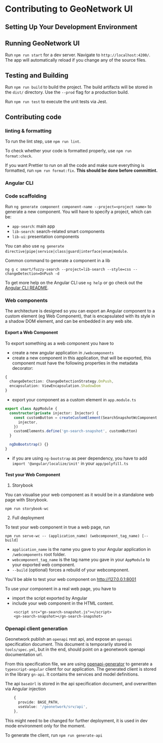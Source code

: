 # Contributing to GeoNetwork UI

## Setting Up Your Development Environment



## Running GeoNetwork UI

Run `npm run start` for a dev server. Navigate to `http://localhost:4200/`. 
The app will automatically reload if you change any of the source files.


## Testing and Building


Run `npm run build` to build the project. The build artifacts will be stored in the `dist/` directory. Use the `--prod` flag for a production build.


Run `npm run test` to execute the unit tests via Jest.


## Contributing code

### linting & formatting

To run the lint step, use `npm run lint`.

To check whether your code is formatted properly, use `npm run format:check`.

If you want Prettier to run on all the code and make sure everything is formatted, run `npm run format:fix`.
**This should be done before committint.**

### Angular CLI

### Code scaffolding

Run `ng generate component component-name --project=<project name>` to generate a new component. You will have to specify a project, which can be:
* `app-search`: main app
* `lib-search`: search-related smart components
* `lib-ui`: presentation components

You can also use `ng generate directive|pipe|service|class|guard|interface|enum|module`.

Common command to generate a component in a lib
```shell script
ng g c smart/fuzzy-search --project=lib-search --style=css --changeDetection=OnPush -d
```
To get more help on the Angular CLI use `ng help` or go check out the [Angular CLI README](https://github.com/angular/angular-cli/blob/master/README.md).

### Web components
The architecture is designed so you can export an Angular component to a custom element (eg Web Component), 
that is encapsulated with its style in a shadow DOM element, and can be embedded in any web site.

#### Export a Web Component
To export something as a web component you have to
- create a new angular application in `/webcomponents`
- create a new component in this application, that will be exported, this component must have the following properties in the metadata decorator:
```typescript
{
  changeDetection: ChangeDetectionStrategy.OnPush,
  encapsulation: ViewEncapsulation.ShadowDom
}
```
- export your component as a custom element in `app.module.ts`
```typescript
export class AppModule {
  constructor(private injector: Injector) {
    const customButton = createCustomElement(SearchSnapshotWcComponent, {
      injector,
    })
    customElements.define('gn-search-snapshot', customButton)
  }

  ngDoBootstrap() {}
}
```
- if you are using `ng-bootstrap` as peer dependency, you have to add `import '@angular/localize/init'` in your `app/polyfill.ts`

#### Test your Web Component
1. Storybook

You can visualise your web component as it would be in a standalone web page with Storybook.
```shell script
npm run storybook-wc
```
2. Full deployment

To test your web component in true a web page, run
```shell script
npm run serve-wc -- (application_name) (webcomponent_tag_name) [--build]
```
- `application_name` is the name you gave to your Angular application in `/webcomponents` root folder.
- `webcomponent_tag_name` is the tag name you gave in your `AppModule` to your exported web component.
- `--build` (optional) forces a rebuild of your webcomponent.

You'll be able to test your web component on http://127.0.0.1:8001

To use your component in a real web page, you have to
- import the script exported by Angular
- include your web component in the HTML content.

```angular2html
    <script src="gn-search-snapshot.js"></script>
    <gn-search-snapshot></gn-search-snapshot>
```

### Openapi client generation

Geonetwork publish an `openapi` rest api, and expose an `openapi` specification document.
This document is temporarily stored in `tools/spec.yml`, but in the end, should point on a geonetwork openapi documentation url.

From this specification file, we are using [openapi-generator](https://openapi-generator.tech/) to generate a `typescript-angular` client for our application.
The generated client is stored in the library `gn-api`. It contains the services and model definitions.

The api `baseUrl` is stored in the api specification document, and overwritten via Angular injection
```typescript
    {
      provide: BASE_PATH,
      useValue: '/geonetwork/srv/api',
    },
```
This might need to be changed for further deployment, it is used in dev mode environment only for the moment.

To generate the client, run `npm run generate-api`